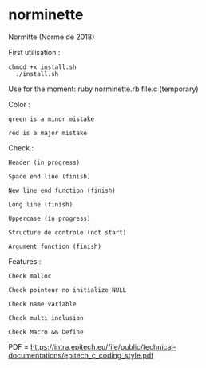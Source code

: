 # norminette
Normitte (Norme de 2018)

First utilisation :

	chmod +x install.sh
      ./install.sh     
Use for the moment:
	ruby norminette.rb file.c (temporary)

Color :

	green is a minor mistake

	red is a major mistake
Check :

	Header (in progress)

	Space end line (finish)

	New line end function (finish)

	Long line (finish)

	Uppercase (in progress)

	Structure de controle (not start)

	Argument fonction (finish)
Features :

	Check malloc

	Check pointeur no initialize NULL

	Check name variable

	Check multi inclusion

	Check Macro && Define

	
PDF = https://intra.epitech.eu/file/public/technical-documentations/epitech_c_coding_style.pdf